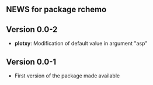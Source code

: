 ## NEWS for package **rchemo**

## **Version 0.0-2**

- **plotxy**: Modification of default value in argument "asp"

## **Version 0.0-1**

- First version of the package made available







